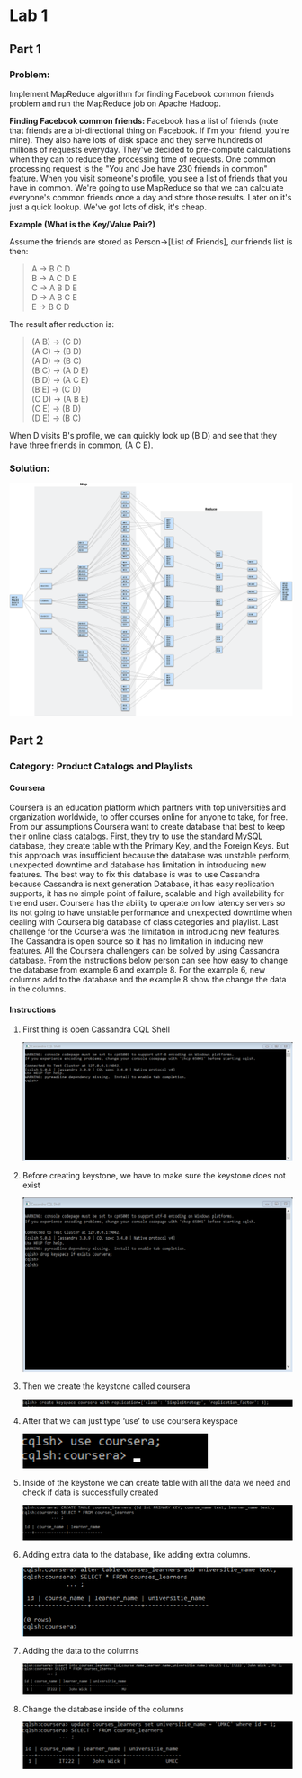 # Lab 1
## Part 1
### Problem:

Implement MapReduce algorithm for finding Facebook common friends problem and run the MapReduce job on Apache Hadoop.

**Finding Facebook common friends:** Facebook has a list of friends (note that friends are a bi-directional thing on Facebook. If I'm your friend, you're mine). They also have lots of disk space and they serve hundreds of millions of requests everyday. They've decided to pre-compute calculations when they can to reduce the processing time of requests. One common processing request is the "You and Joe have 230 friends in common" feature. When you visit someone's profile, you see a list of friends that you have in common. We're going to use MapReduce so that we can calculate everyone's common friends once a day and store those results. Later on it's just a quick lookup. We've got lots of disk, it's cheap.

**Example (What is the Key/Value Pair?)** 

Assume the friends are stored as Person->[List of Friends], our friends list is then:

> A -> B C D  
> B -> A C D E  
> C -> A B D E  
> D -> A B C E  
> E -> B C D

The result after reduction is:

> (A B) -> (C D)  
> (A C) -> (B D)  
> (A D) -> (B C)  
> (B C) -> (A D E)  
> (B D) -> (A C E)  
> (B E) -> (C D)  
> (C D) -> (A B E)  
> (C E) -> (B D)  
> (D E) -> (B C)  

When D visits B's profile, we can quickly look up (B D) and see that they have three friends in common, (A C E).

### Solution:

![Diagram](Diagram.svg)


## Part 2 
### Category: Product Catalogs and Playlists 

#### Coursera

Coursera is an education platform which partners with top universities and organization worldwide, to offer courses online for anyone to take, for free. From our assumptions Coursera want to create database that best to keep their online class catalogs. First, they try to use the standard MySQL database, they create table with the Primary Key, and the Foreign Keys.  But this approach was insufficient because the database was unstable perform, unexpected downtime and database has limitation in introducing new features. The best way to fix this database is was to use Cassandra because Cassandra is next generation Database, it has easy replication supports, it has no simple point of failure, scalable and high availability for the end user. Coursera has the ability to operate on low latency servers so its not going to have unstable performance and unexpected downtime when dealing with Coursera big database of class categories and playlist. Last challenge for the Coursera was the limitation in introducing new features. The Cassandra is open source so it has no limitation in inducing new features. All the Coursera challengers can be solved by using Cassandra database. From the instructions below person can see how easy to change the database from example 6 and example 8. For the example 6, new columns add to the database and the example 8 show the change the data in the columns.

#### Instructions

1. First thing is open Cassandra CQL Shell

	![Screenshot](Screenshots/Part2/1.png)

2. Before creating keystone, we have to make sure the keystone does not exist

	![Screenshot](Screenshots/Part2/2.png)

3. Then we create the keystone called coursera 

	![Screenshot](Screenshots/Part2/3.png) 

4. After that we can just type ‘use’ to use coursera keyspace 

	![Screenshot](Screenshots/Part2/4.png) 

5. Inside of the keystone we can create table with all the data we need and check if data is successfully created 

	![Screenshot](Screenshots/Part2/5.png) 
	
6. Adding extra data to the database, like adding extra columns.
  
	![Screenshot](Screenshots/Part2/6.png)
	
7.  Adding the data to the columns 
 
	![Screenshot](Screenshots/Part2/7.png)
	
8. Change the database inside of the columns 

	![Screenshot](Screenshots/Part2/8.png)
